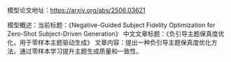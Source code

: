 模型论文地址：https://arxiv.org/abs/2506.03621

模型概述：当前标题：《Negative-Guided Subject Fidelity Optimization for Zero-Shot Subject-Driven Generation》
中文文章标题：《负引导主题保真度优化，用于零样本主题驱动生成》
文章内容：提出一种负引导主题保真度优化方法，通过零样本学习提升主题生成质量和一致性。
